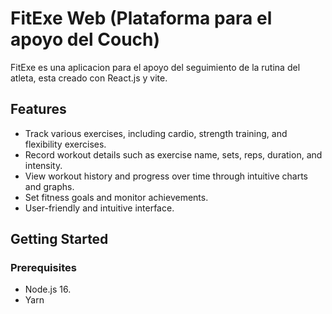 # FitExe Web (Plataforma para el apoyo del Couch)

FitExe es una aplicacion para el apoyo del seguimiento de la rutina del atleta, esta creado con React.js y vite.

## Features

- Track various exercises, including cardio, strength training, and flexibility exercises.
- Record workout details such as exercise name, sets, reps, duration, and intensity.
- View workout history and progress over time through intuitive charts and graphs.
- Set fitness goals and monitor achievements.
- User-friendly and intuitive interface.

## Getting Started

### Prerequisites

- Node.js 16.
- Yarn


